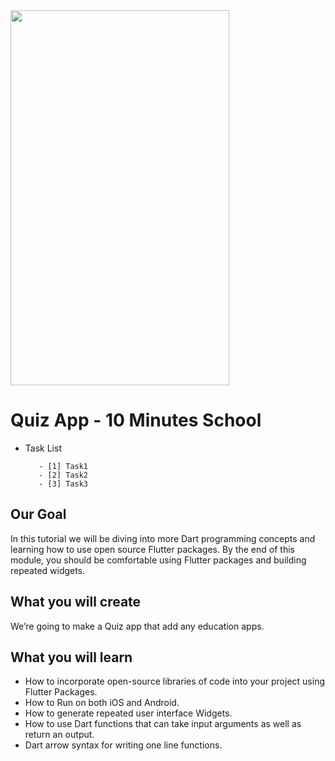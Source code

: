 
<img src="./quiz.gif" width="350" height="600">

# Quiz App - 10 Minutes School 

     
- Task List 
   ```
      - [1] Task1
      - [2] Task2
      - [3] Task3
   ```

## Our Goal

In this tutorial we will be diving into more Dart programming concepts and learning how to use open source Flutter packages. By the end of this module, you should be comfortable using Flutter packages and building repeated widgets.


## What you will create

We’re going to make a Quiz app that add any education apps. 


## What you will learn

- How to incorporate open-source libraries of code into your project using Flutter Packages.
- How to Run on both iOS and Android.
- How to generate repeated user interface Widgets.
- How to use Dart functions that can take input arguments as well as return an output.
- Dart arrow syntax for writing one line functions.
<!-- all link is here  -->

 [Project Video]: https://www.youtube.com/@codermamun


 [YouTube]: https://www.youtube.com/@codermamun


 [Facebook]: https://www.facebook.com/neloy.mamun.1/



